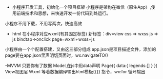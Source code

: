 - 小程序开发工具，初始化一个项目框架
   小程序是架构在微信（原生App）,使用前端技术和思想，来快速开发一份代码到处运行。

小程序不用下载，不用写两次，快速高效



- html  在小程序对应wxml(有其固定标签)
新标签：div=view
css => wxss
js => js  bindtap=>onclick
page=wxml+wxss+js

小程序由一个个配置搭建，又由这三部分组成
app.json是项目描述文件，添加的page要在app.json里声明切页面时，wx.navigateTO()

-MVVM
只要你有了数据 Model,在js中用data声明
Page({
   data:{
      legends:[]
   }
})
View视图层 Wxml 等着数据编译输出html模板{{}}
指令，wx:for 循环输出